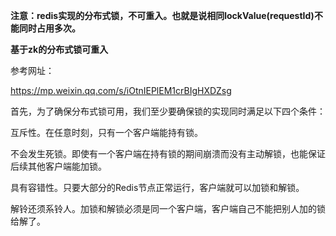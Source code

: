 **注意：redis实现的分布式锁，不可重入。也就是说相同lockValue(requestId)不能同时占用多次。**

**基于zk的分布式锁可重入**

参考网址：  

https://mp.weixin.qq.com/s/iOtnIEPlEM1crBIgHXDZsg

首先，为了确保分布式锁可用，我们至少要确保锁的实现同时满足以下四个条件：

互斥性。在任意时刻，只有一个客户端能持有锁。


不会发生死锁。即使有一个客户端在持有锁的期间崩溃而没有主动解锁，也能保证后续其他客户端能加锁。


具有容错性。只要大部分的Redis节点正常运行，客户端就可以加锁和解锁。


解铃还须系铃人。加锁和解锁必须是同一个客户端，客户端自己不能把别人加的锁给解了。